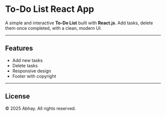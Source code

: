 # To-Do List React App

A simple and interactive **To-Do List** built with **React.js**.
Add tasks, delete them once completed, with a clean, modern UI.

---

## Features

* Add new tasks
* Delete tasks
* Responsive design
* Footer with copyright

---

## License

© 2025 Abhay. All rights reserved.
